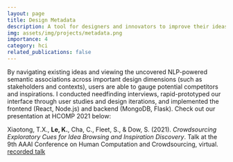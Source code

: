 ```yaml
---
layout: page
title: Design Metadata
description: A tool for designers and innovators to improve their ideas through exploring and remixing existing ideas. 
img: assets/img/projects/metadata.png
importance: 4
category: hci
related_publications: false
---
```


By navigating existing ideas and viewing the uncovered NLP-powered semantic associations across important design dimensions (such as stakeholders and contexts), users are able to gauge potential competitors and inspirations. I conducted needfinding interviews, rapid-prototyped our interface through user studies and design iterations, and implemented the frontend (React, Node.js) and backend (MongoDB, Flask). Check out our presentation at HCOMP 2021 below: 

Xiaotong, T.X., **Le, K.**, Cha, C., Fleet, S., & Dow, S. (2021). *Crowdsourcing Exploratory Cues for Idea Browsing and Inspiration Discovery*. Talk at the 9th AAAI Conference on Human Computation and Crowdsourcing, virtual. [recorded talk](https://slideslive.com/38969672/crowdsourcing-exploratory-cues-for-idea-browsing-and-inspiration-discovery)

